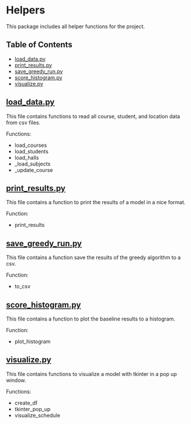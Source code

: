 # Helpers

This package includes all helper functions for the project.


## Table of Contents

* [load_data.py](#load_data.py)
* [print_results.py](#print_results.py)
* [save_greedy_run.py](#save_greedy_run.py)
* [score_histogram.py](#score_histogram.py)
* [visualize.py](#visualize.py)

## [load_data.py](/libraries/helpers/load_data.py)

This file contains functions to read all course, student, and location data from csv files.

Functions:
* load_courses
* load_students
* load_halls
* _load_subjects
* _update_course

## [print_results.py](/libraries/helpers/print_results.py)

This file contains a function to print the results of a model in a nice format.

Function:
* print_results

## [save_greedy_run.py](/libraries/helpers/save_greedy_run.py)

This file contains a function save the results of the greedy algorithm to a csv.

Function:
* to_csv

## [score_histogram.py](/libraries/helpers/score_histogram.py)

This file contains a function to plot the baseline results to a histogram.

Function:
* plot_histogram

## [visualize.py](/libraries/helpers/visualize.py)

This file contains functions to visualize a model with tkinter in a pop up window.

Functions:
* create_df
* tkinter_pop_up
* visualize_schedule



